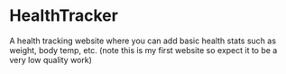 # HealthTracker
A health tracking website where you can add basic health stats such as weight, body temp, etc. 
(note this is my first website so expect it to be a very low quality work)
